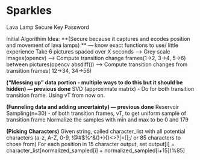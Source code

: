 # Sparkles
Lava Lamp Secure Key Password

Initial Algorithim Idea:
**(Secure because it captures and ecodes position and movement of lava lamps) **
— know exact functions to use/ little experience
Take 6 pictures spaced over X seconds —> Grey scale images(opencv) —> Compute transition change frames(1->2, 3->4, 5->6) between pictures(opencv absdiff()) —> Compute transition changes from transition frames( 12->34, 34->56)

**(“Messing up” data portion - multiple ways to do this but it should be hidden) — previous done**
SVD (approximate matrix) - Do for both transition transition frame. Using vT from now on.

**(Funneling data and adding uncertainty) — previous done**
Reservoir Sampling(n=30) - of both transition frames, vT, to get uniform sample of transition frame
Normalize the samples with min and max to be 0 and 179

**(Picking Characters)**
Given string, called character_list with all potential characters (a-z, A-Z, 0-9, !@#$%^&()+){}<>?|=[]\;/ or 85 characters to chose from)
For each position in 15 character output, set output[i] = character_list[normalized_sampled[i] + normalized_sampled[i+15])%85]
